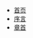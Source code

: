 * [首页](/README)
* [序言](/Notes/ComputerOrganization/README)
* [章首](/Notes/ComputerOrganization/C_2/README)
